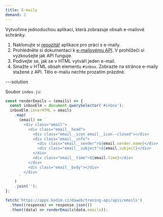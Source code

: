 ```yaml
---
title: E-maily
demand: 2
---
```


Vytvoříme jednoduchou aplikaci, která zobrazuje obsah e-mailové schránky.

1. Naklonujte si [repozitář](https://github.com/Czechitas-podklady-WEB/emaily-zadani) aplikace pro práci s e-maily.
1. Prohlédněte si dokumentaci k [e-mailovému API](https://apps.kodim.cz/daweb/trening-api/docs/e-mailove-api). V prohlížeči si vyzkoušejte jak API funguje.
1. Podívejte se, jak se v HTML vytváří jeden e-mail.
1. Smažte v HTML obsah elementu `#inbox`. Zobrazte na stránce e-maily stažené z API. Tělo e-mailu nechte prozatím prázdné.

---solution

Soubor `index.js`:

```js
const renderEmails = (emails) => {
  const inboxElm = document.querySelector('#inbox');
  inboxElm.innerHTML = emails
    .map(
      (email) => `
        <div class="email">
          <div class="email__head">
            <div class="email__icon email__icon--closed"></div>
            <div class="email__info">
              <div class="email__sender">${email.sender.name}</div>
              <div class="email__subject">${email.subject}</div>
            </div>
            <div class="email__time">${email.time}</div>
          </div>
          <div class="email__body"></div>
        </div>
      `
    )
    .join('');
};

fetch('https://apps.kodim.cz/daweb/trening-api/apis/emails')
  .then((response) => response.json())
  .then((data) => renderEmails(data.emails));
```
